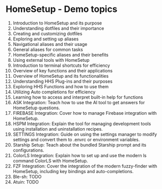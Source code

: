 # HomeSetup - Demo topics

1. Introduction to HomeSetup and its purpose
2. Understanding dotfiles and their importance
3. Creating and customizing dotfiles
4. Exploring and setting up aliases
5. Navigational aliases and their usage
6. General aliases for common tasks
7. HomeSetup-specific aliases and their benefits
8. Using external tools with HomeSetup
9. Introduction to terminal shortcuts for efficiency
10. Overview of key functions and their applications
11. Overview of HomeSetup and its functionalities
12. Understanding HHS Plug-ins and their purposes
13. Exploring HHS Functions and how to use them
14. Utilizing Auto completions for efficiency
15. Learning how to access and interpret built-in help for functions
16. ASK Integration: Teach how to use the AI tool to get answers for HomeSetup questions.
17. FIREBASE Integration: Cover how to manage Firebase integration with HomeSetup.
18. HSPM Integration: Explain the tool for managing development tools using installation and uninstallation recipes.
19. SETTINGS Integration: Guide on using the settings manager to modify settings and convert them to .envrc or environment variables.
20. Starship Setup: Teach about the bundled Starship prompt and its configurations.
21. ColorLS Integration: Explain how to set up and use the modern ls command ColorLS with HomeSetup.
22. FZF Integration: Cover the integration of the modern fuzzy-finder with HomeSetup, including key bindings and auto-completions.
23. Ble-sh: TODO
24. Atuin: TODO
